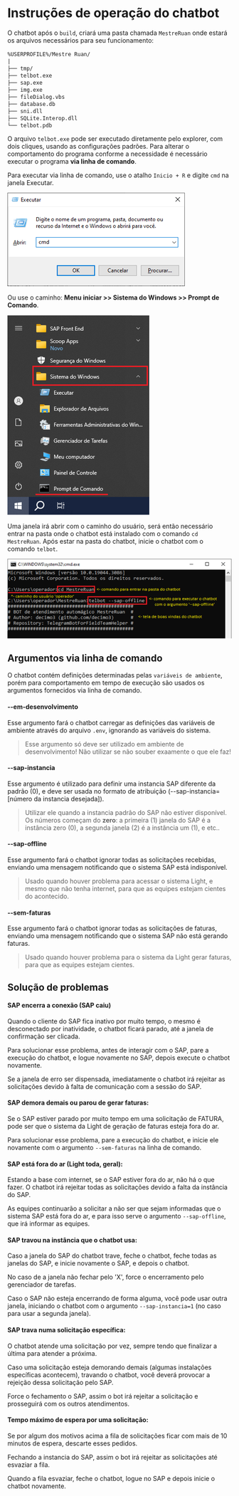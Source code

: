 # Instruções de operação do chatbot

O chatbot após o `build`, criará uma pasta chamada `MestreRuan` onde estará os arquivos necessários para seu funcionamento: 

```
%USERPROFILE%/Mestre Ruan/
|
├── tmp/
├── telbot.exe
├── sap.exe
├── img.exe
├── fileDialog.vbs
├── database.db
├── sni.dll
├── SQLite.Interop.dll
└── telbot.pdb
```

O arquivo `telbot.exe` pode ser executado diretamente pelo explorer, com dois cliques, usando as configurações padrões. Para alterar o comportamento do programa conforme a necessidade é necessário executar o programa **via linha de comando**.

Para executar via linha de comando, use o atalho `Inicio + R` e digite `cmd` na janela Executar.

![Janela EXECUTAR do Windows](./assert/executar.png)

Ou use o caminho: **Menu iniciar >> Sistema do Windows >> Prompt de Comando**.

![Menu Iniciar do Windows](./assert/menu_iniciar.png)

Uma janela irá abrir com o caminho do usuário, será então necessário entrar na pasta onde o chatbot está instalado com o comando `cd MestreRuan`. Após estar na pasta do chatbot, inicie o chatbot com o comando `telbot`.

![Iniciando o chatbot via linha de comando](./assert/prompt_de_comando.png)

## Argumentos via linha de comando

O chatbot contém definições determinadas pelas `variáveis de ambiente`, porém para comportamento em tempo de execução são usados os argumentos fornecidos via linha de comando.

#### --em-desenvolvimento

Esse argumento fará o chatbot carregar as definições das variáveis de ambiente através do arquivo `.env`, ignorando as variáveis do sistema.

> Esse argumento só deve ser utilizado em ambiente de desenvolvimento! Não utilizar se não souber exaamente o que ele faz!

#### --sap-instancia

Esse argumento é utilizado para definir uma instancia SAP diferente da padrão (0), e deve ser usada no formato de atribuição (--sap-instancia=[número da instancia desejada]).

> Utilizar ele quando a instancia padrão do SAP não estiver disponível. Os números começam do **zero**: a primeira (1) janela do SAP é a instância zero (0), a segunda janela (2) é a instância um (1), e etc..

#### --sap-offline

Esse argumento fará o chatbot ignorar todas as solicitações recebidas, enviando uma mensagem notificando que o sistema SAP está indisponível.

> Usado quando houver problema para acessar o sistema Light, e mesmo que não tenha internet, para que as equipes estejam cientes do acontecido.

#### --sem-faturas

Esse argumento fará o chatbot  ignorar todas as solicitações de faturas, enviando uma mensagem notificando que o sistema SAP não está gerando faturas.

> Usado quando houver problema para o sistema da Light gerar faturas, para que as equipes estejam cientes.

## Solução de problemas

#### SAP encerra a conexão (SAP caiu)

Quando o cliente do SAP fica inativo por muito tempo, o mesmo é desconectado por inatividade, o chatbot ficará parado, até a janela de confirmação ser clicada.

Para solucionar esse problema, antes de interagir com o SAP, pare a execução do chatbot, e logue novamente no SAP, depois execute o chatbot novamente.

Se a janela de erro ser dispensada, imediatamente o chatbot irá rejeitar as solicitações devido à falta de comunicação com a sessão do SAP.

#### SAP demora demais ou parou de gerar faturas:

Se o SAP estiver parado por muito tempo em uma solicitação de FATURA, pode ser que o sistema da Light de geração de faturas esteja fora do ar.

Para solucionar esse problema, pare a execução do chatbot, e inicie ele novamente com o argumento `--sem-faturas` na linha de comando.

#### SAP está fora do ar (Light toda, geral):

Estando a base com internet, se o SAP estiver fora do ar, não há o que fazer. O chatbot irá rejeitar todas as solicitações devido a falta da instância do SAP.

As equipes continuarão a solicitar a não ser que sejam informadas que o sistema SAP está fora do ar, e para isso serve o argumento `--sap-offline`, que irá informar as equipes.

#### SAP travou na instância que o chatbot usa:

Caso a janela do SAP do chatbot trave, feche o chatbot, feche todas as janelas do SAP, e inicie novamente o SAP, e depois o chatbot.

No caso de a janela não fechar pelo 'X', force o encerramento pelo gerenciador de tarefas.

Caso o SAP não esteja encerrando de forma alguma, você pode usar outra janela, iniciando o chatbot com o argumento `--sap-instancia=1` (no caso para usar a segunda janela).

#### SAP trava numa solicitação específica:

O chatbot atende uma solicitação por vez, sempre tendo que finalizar a última para atender a próxima.

Caso uma solicitação esteja demorando demais (algumas instalações específicas acontecem), travando o chatbot, você deverá provocar a rejeição dessa solicitação pelo SAP.

Force o fechamento o SAP, assim o bot irá rejeitar a solicitação e prosseguirá com os outros atendimentos.

#### Tempo máximo de espera por uma solicitação:

Se por algum dos motivos acima a fila de solicitações ficar com mais de 10 minutos de espera, descarte esses pedidos.

Fechando a instancia do SAP, assim o bot irá rejeitar as solicitações até esvaziar a fila.

Quando a fila esvaziar, feche o chatbot, logue no SAP e depois inicie o chatbot novamente.
